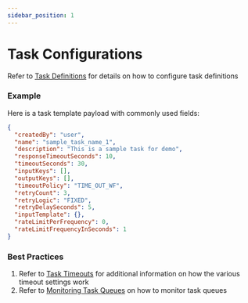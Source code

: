 ```yaml
---
sidebar_position: 1
---
```


# Task Configurations

Refer to [Task Definitions](/configuration/taskdef.html) for details on how to configure task definitions

### Example

Here is a task template payload with commonly used fields:

```json
{
  "createdBy": "user",
  "name": "sample_task_name_1",
  "description": "This is a sample task for demo",
  "responseTimeoutSeconds": 10,
  "timeoutSeconds": 30,
  "inputKeys": [],
  "outputKeys": [],
  "timeoutPolicy": "TIME_OUT_WF",
  "retryCount": 3,
  "retryLogic": "FIXED",
  "retryDelaySeconds": 5,
  "inputTemplate": {},
  "rateLimitPerFrequency": 0,
  "rateLimitFrequencyInSeconds": 1
}
```

### Best Practices

1. Refer to [Task Timeouts](/how-tos/Tasks/task-timeouts.html) for additional information on how the various timeout settings work
2. Refer to [Monitoring Task Queues](/how-tos/Tasks/monitoring-task-queues.html) on how to monitor task queues
